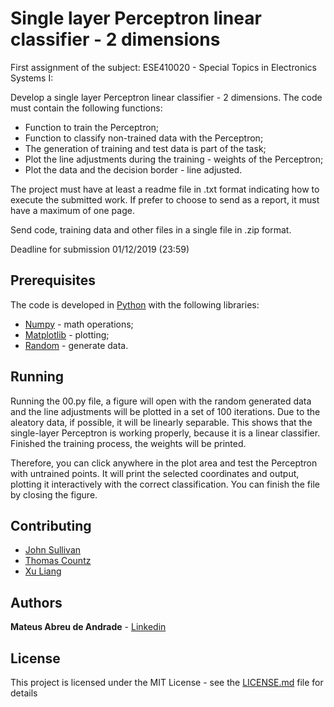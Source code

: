 # Single layer Perceptron linear classifier - 2 dimensions

First assignment of the subject: ESE410020 - Special Topics in Electronics Systems I:

Develop a single layer Perceptron linear classifier - 2 dimensions. The code must contain the following functions:

* Function to train the Perceptron;
* Function to classify non-trained data with the Perceptron;
* The generation of training and test data is part of the task;
* Plot the line adjustments during the training - weights of the Perceptron;
* Plot the data and the decision border - line adjusted.

The project must have at least a readme file in .txt format indicating how to execute the submitted work. If prefer to choose to send as a report, it must have a maximum of one page.

Send code, training data and other files in a single file in .zip format.

Deadline for submission 01/12/2019 (23:59)

## Prerequisites

The code is developed in [Python](https://www.python.org/downloads/) with the following libraries:

* [Numpy](https://numpy.org/) - math operations;
* [Matplotlib](https://matplotlib.org/) - plotting;
* [Random](https://docs.python.org/3/library/random.html) - generate data.

## Running

Running the 00.py file, a figure will open with the random generated data and the line adjustments will be plotted in a set of 100 iterations. Due to the aleatory data, if possible, it will be linearly separable. This shows that the single-layer Perceptron is working properly, because it is a linear classifier. Finished the training process, the weights will be printed. 

Therefore, you can click anywhere in the plot area and test the Perceptron with untrained points. It will print the selected coordinates and output, plotting it interactively with the correct classification. You can finish the file by closing the figure.

## Contributing

* [John Sullivan](https://jtsulliv.github.io/perceptron/)
* [Thomas Countz](https://medium.com/@thomascountz/calculate-the-decision-boundary-of-a-single-perceptron-visualizing-linear-separability-c4d77099ef38)
* [Xu Liang](https://towardsdatascience.com/an-equation-to-code-machine-learning-project-walk-through-in-python-part-1-linear-separable-fd0e19ed2d7)

## Authors

 **Mateus Abreu de Andrade** - [Linkedin](https://www.linkedin.com/in/mateus-abreu-de-andrade-92259659/)

## License

This project is licensed under the MIT License - see the [LICENSE.md](https://opensource.org/licenses/MIT) file for details
